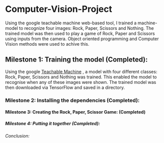 
# Computer-Vision-Project
Using the google teachable machine web-based tool, I trained a machine-model to recognize four images: Rock, Paper, Scissors and Nothing. The trained model was then used to play a game of Rock, Paper and Scissors using inputs from the camera. Object oriented programming and Computer Vision methods were used to achive this.
## Milestone 1: Training the model (Completed):
Using the google [Teachable Machine](https://teachablemachine.withgoogle.com/train/image) , a model with four different classes: Rock, Paper, Scissors and Nothing was trained. This enabled the model to recognise when any of these images were shown. The trained model was then downloaded via TensorFlow and saved in a directory.



### Milestone 2: Installing the dependencies (Completed):
#### Milestone 3: Creating the Rock, Paper, Scissor Game: (Completed)
##### Milestone 4: Putting it together (Completed):
###### Conclusion:
